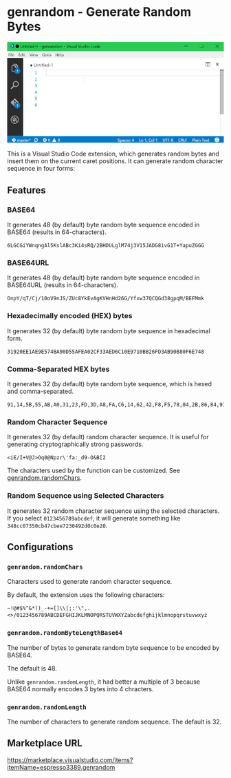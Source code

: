 # genrandom - Generate Random Bytes

![](https://raw.githubusercontent.com/espresso3389/genrandom-vscode/master/images/intro.gif)

This is a Visual Studio Code extension, which generates random bytes and insert them on the current caret positions.
It can generate random character sequence in four forms:

## Features

### BASE64

It generates 48 (by default) byte random byte sequence encoded in BASE64 (results in 64-characters).

```
6LGCGiYWnqngAl5KslABc3Ki4sRQ/2BHDULglM74j3V15JADG8ivG1T+YapuZGGG
```

### BASE64URL

It generates 48 (by default) byte random byte sequence encoded in BASE64URL (results in 64-characters).

```
OnpY/qT/Cj/10oV9nJS/ZUc8YkEvAgKVHnHd26G/Yfxw37QCQGd38gpqM/BEFMmk
```

### Hexadecimally encoded (HEX) bytes

It generates 32 (by default) byte random byte sequence in hexadecimal form.

```
31920EE1AE9E574BA00D55AFEA02CF33AED6C10E9710BB26FD3AB90B80F6E748
```
### Comma-Separated HEX bytes

It generates 32 (by default) byte random byte sequence, which is hexed and comma-separated.

```
91,14,5B,55,AB,A0,31,23,FD,3D,A8,FA,C6,14,62,42,F8,F5,78,04,2B,86,84,91,36,E6,C0,F1,E1,26,5E,1A
```
### Random Character Sequence

It generates 32 (by default) random character sequence.
It is useful for generating cryptographically strong passwords.

```
<iE/I+V@J>Oq0@Npzr\'fa:_d9-O&B[2
```

The characters used by the function can be customized. See [genrandom.randomChars](#randomChars).

### Random Sequence using Selected Characters

It generates 32 random character sequence using the selected characters.
If you select `0123456789abcdef`, it will generate something like `348cc07350cb47cbee7230492d0c0e20`.

## Configurations

### <a name="randomChars"></a>`genrandom.randomChars`

Characters used to generate random character sequence.

By default, the extension uses the following characters:

```
~!@#$%^&*()_-+=[]\\|;:'\",.<>/0123456789ABCDEFGHIJKLMNOPQRSTUVWXYZabcdefghijklmnopqrstuvwxyz
```

### `genrandom.randomByteLengthBase64`

The number of bytes to generate random byte sequence to be encoded by BASE64.

The default is 48.

Unlike `genrandom.randomLength`, it had better a multiple of 3 because BASE64 normally encodes 3 bytes into 4 chracters.

### `genrandom.randomLength`

The number of characters to generate random sequence. The default is 32.

## Marketplace URL
https://marketplace.visualstudio.com/items?itemName=espresso3389.genrandom
